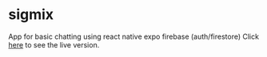 # sigmix
App for basic chatting  using react native expo firebase (auth/firestore)
Click [here](https://sigmix-b7b9e.web.app/) to see the live version.
